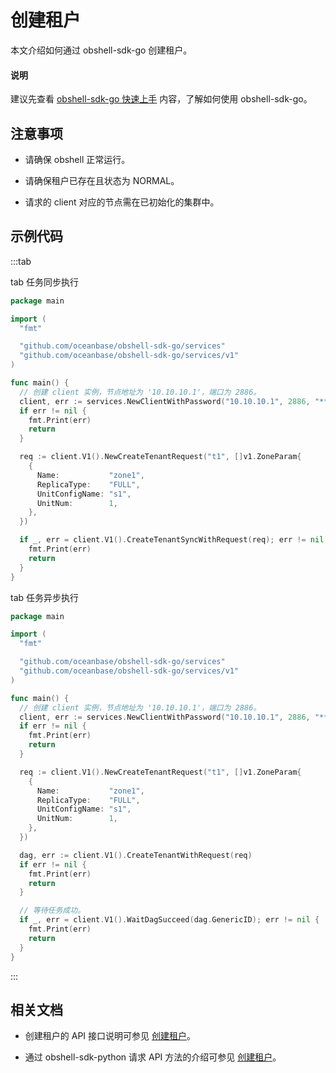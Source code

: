 # 创建租户

本文介绍如何通过 obshell-sdk-go 创建租户。

<main id="notice" type='explain'>
  <h4>说明</h4>
  <p>建议先查看 <a href='../100.quickstart-of-go.md'>obshell-sdk-go 快速上手</a> 内容，了解如何使用 obshell-sdk-go。</p>
</main>

## 注意事项

* 请确保 obshell 正常运行。

* 请确保租户已存在且状态为 NORMAL。

* 请求的 client 对应的节点需在已初始化的集群中。

## 示例代码

:::tab

tab 任务同步执行

```go
package main

import (
  "fmt"

  "github.com/oceanbase/obshell-sdk-go/services"
  "github.com/oceanbase/obshell-sdk-go/services/v1"
)

func main() {
  // 创建 client 实例，节点地址为 '10.10.10.1'，端口为 2886。
  client, err := services.NewClientWithPassword("10.10.10.1", 2886, "****")
  if err != nil {
    fmt.Print(err)
    return
  }

  req := client.V1().NewCreateTenantRequest("t1", []v1.ZoneParam{
    {
      Name:           "zone1",
      ReplicaType:    "FULL",
      UnitConfigName: "s1",
      UnitNum:        1,
    },
  })

  if _, err = client.V1().CreateTenantSyncWithRequest(req); err != nil {
    fmt.Print(err)
    return
  }
}
```

tab 任务异步执行

```go
package main

import (
  "fmt"

  "github.com/oceanbase/obshell-sdk-go/services"
  "github.com/oceanbase/obshell-sdk-go/services/v1"
)

func main() {
  // 创建 client 实例，节点地址为 '10.10.10.1'，端口为 2886。
  client, err := services.NewClientWithPassword("10.10.10.1", 2886, "****")
  if err != nil {
    fmt.Print(err)
    return
  }

  req := client.V1().NewCreateTenantRequest("t1", []v1.ZoneParam{
    {
      Name:           "zone1",
      ReplicaType:    "FULL",
      UnitConfigName: "s1",
      UnitNum:        1,
    },
  })

  dag, err := client.V1().CreateTenantWithRequest(req)
  if err != nil {
    fmt.Print(err)
    return
  }

  // 等待任务成功。
  if _, err = client.V1().WaitDagSucceed(dag.GenericID); err != nil {
    fmt.Print(err)
    return
  }
}
```

:::

## 相关文档

* 创建租户的 API 接口说明可参见 [创建租户](../../../400.obshell-api-reference/500.tenant-management/100.create-tenant-of-api.md)。

* 通过 obshell-sdk-python 请求 API 方法的介绍可参见 [创建租户](../../100.python/500.tenant-management/100.create-tenant-of-python.md)。
